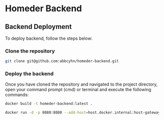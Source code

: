 # Homeder Backend

## Backend Deployment

To deploy backend, follow the steps below:

### Clone the repository

```bash
git clone git@github.com:abbcyhn/homeder-backend.git
```

### Deploy the backend

Once you have cloned the repository and navigated to the project directory, open your command prompt (cmd) or terminal and execute the following commands:


```bash
docker build -t homeder-backend:latest .
```

```bash
docker run -d -p 8080:8080 --add-host=host.docker.internal:host-gateway --env-file prod_secrets.env --name homeder-backend homeder-backend:latest
```
